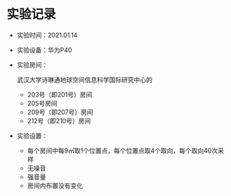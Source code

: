 # 实验记录

- 实验时间：2021.01.14

- 实验设备：华为P40

- 实验房间：

  武汉大学诗琳通地球空间信息科学国际研究中心的

  - 203号（即201号）房间
  - 205号房间
  - 209号（即207号）房间
  - 212号（即210号）房间

- 实验设置：
  - 每个房间中每9㎡取1个位置点，每个位置点取4个取向，每个取向40次采样
  - 无噪音
  - 强音量
  - 房间内布置没有变化